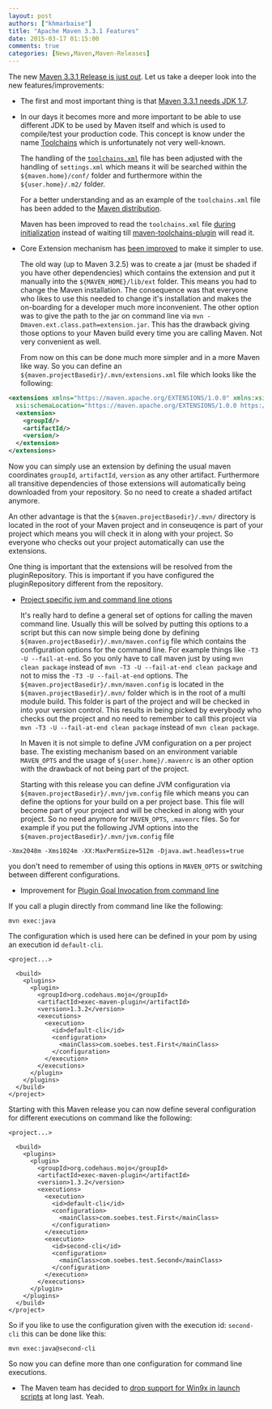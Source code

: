```yaml
---
layout: post
authors: ["khmarbaise"]
title: "Apache Maven 3.3.1 Features"
date: 2015-03-17 01:15:00
comments: true
categories: [News,Maven,Maven-Releases]
---
```

The new [Maven 3.3.1 Release is just out](https://issues.apache.org/jira/secure/ReleaseNote.jspa?projectId=12316922&version=12330193).
Let us take a deeper look into the new features/improvements:

 * The first and most important thing is that [Maven 3.3.1 needs JDK 1.7][MNG-5780].

 * In our days it becomes more and more important to be able to use different JDK 
   to be used by Maven itself and which is used to compile/test your production code.
   This concept is know under the name [Toolchains][0] which is unfortunately not very 
   well-known.

   The handling of the [`toolchains.xml`][MNG-3891] file has been adjusted with the 
   handling of `settings.xml` which means it will be searched within the
   `${maven.home}/conf/` folder and furthermore within the `${user.home}/.m2/` folder.

   For a better understanding and as an example of the `toolchains.xml` file has been added
   to the [Maven distribution][MNG-5745].

   Maven has been improved to read the `toolchains.xml` file [during initialization][MNG-5754] instead
   of waiting till [maven-toolchains-plugin][maven-toolchains-plugin] will read it.


 * Core Extension mechanism has [been improved][MNG-5771] to make 
   it simpler to use.

   The old way (up to Maven 3.2.5) was to create a jar (must be shaded if you have other dependencies)
   which contains the extension and put it manually into the `${MAVEN_HOME}/lib/ext` folder. 
   This means you had to change the Maven installation. The consequence was that everyone who likes 
   to use this needed to change it's installation and makes the on-boarding for a developer much 
   more inconvenient. The other option was to give the path to the jar on command line via 
   `mvn -Dmaven.ext.class.path=extension.jar`. This has the drawback giving those
   options to your Maven build every time you are calling Maven. Not very convenient as well.
 
   From now on this can be done much more simpler and in a more Maven like way. So 
   you can define an `${maven.projectBasedir}/.mvn/extensions.xml` file which looks 
   like the following:

``` xml
<extensions xmlns="https://maven.apache.org/EXTENSIONS/1.0.0" xmlns:xsi="http://www.w3.org/2001/XMLSchema-instance"
  xsi:schemaLocation="https://maven.apache.org/EXTENSIONS/1.0.0 https://maven.apache.org/xsd/core-extensions-1.0.0.xsd">
  <extension>
    <groupId/>
    <artifactId/>
    <version/>
  </extension>
</extensions>
```

   Now you can simply use an extension by defining the usual maven coordinates
   `groupId`, `artifactId`, `version` as any other artifact. Furthermore all
   transitive dependencies of those extensions will automatically being downloaded
   from your repository. So no need to create a shaded artifact anymore.

   An other advantage is that the `${maven.projectBasedir}/.mvn/`
   directory is located in the root of your Maven project and in conseuqence
   is part of your project which means you will check it in along with
   your project. So everyone who checks out your project automatically
   can use the extensions.

   One thing is important that the extensions will be resolved from the
   pluginRepository. This is important if you have configured the pluginRepository
   different from the repository.

 * [Project specific jvm and command line otions][MNG-5767]

   It's really hard to define a general set of options for calling the maven
command line. Usually this will be solved by putting this options to a script
but this can now simple being done by defining
`${maven.projectBasedir}/.mvn/maven.config` file which contains the
configuration options for the command line. For example things like `-T3 -U
--fail-at-end`. So you only have to call maven just by using `mvn clean
package` instead of `mvn -T3 -U --fail-at-end clean package` and not to miss
the `-T3 -U --fail-at-end` options. The
`${maven.projectBasedir}/.mvn/maven.config` is located in the
`${maven.projectBasedir}/.mvn/` folder which is in the root of a multi module
build. This folder is part of the project and will be checked in into your
version control. This results in being picked by everybody who checks out the
project and no need to remember to call this project via `mvn -T3 -U
--fail-at-end clean package` instead of `mvn clean package`.


   In Maven it is not simple to define JVM configuration on a per project base.
The existing mechanism based on an environment variable `MAVEN_OPTS` and the
usage of `${user.home}/.mavenrc` is an other
option with the drawback of not being part of the project.

   Starting with this release you can define JVM configuration via
`${maven.projectBasedir}/.mvn/jvm.config` file which means you can define the
options for your build on a per project base. This file will become part of
your project and will be checked in along with your project. So no need anymore
for `MAVEN_OPTS`, `.mavenrc` files. So for example if you put the following JVM
options into the `${maven.projectBasedir}/.mvn/jvm.config` file

```
-Xmx2048m -Xms1024m -XX:MaxPermSize=512m -Djava.awt.headless=true
```

you don't need to remember of using this options in `MAVEN_OPTS` or switching
between different configurations.


 * Improvement for [Plugin Goal Invocation from command line][MNG-5768]

If you call a plugin directly from command line like the following:

```
mvn exec:java
```
The configuration which is used here can be defined in your pom by using an execution id `default-cli`.

```
<project...>

  <build>
    <plugins>
      <plugin>
        <groupId>org.codehaus.mojo</groupId>
        <artifactId>exec-maven-plugin</artifactId>
        <version>1.3.2</version>
        <executions>
          <execution>
            <id>default-cli</id>
            <configuration>
              <mainClass>com.soebes.test.First</mainClass>
            </configuration>
          </execution>
        </executions>
      </plugin>
    </plugins> 
  </build>
</project>
```

Starting with this Maven release you can now define several configuration for different
executions on command like the following:

```
<project...>

  <build>
    <plugins>
      <plugin>
        <groupId>org.codehaus.mojo</groupId>
        <artifactId>exec-maven-plugin</artifactId>
        <version>1.3.2</version>
        <executions>
          <execution>
            <id>default-cli</id>
            <configuration>
              <mainClass>com.soebes.test.First</mainClass>
            </configuration>
          </execution>
          <execution>
            <id>second-cli</id>
            <configuration>
              <mainClass>com.soebes.test.Second</mainClass>
            </configuration>
          </execution>
        </executions>
      </plugin>
    </plugins> 
  </build>
</project>
```

So if you like to use the configuration given with the execution id:
`second-cli` this can be done like this:

```
mvn exec:java@second-cli
```

So now you can define more than one configuration for command line executions.
   
 * The Maven team has decided to [drop support for Win9x in launch scripts](https://issues.apache.org/jira/browse/MNG-5776)
   at long last. Yeah.


[0]: https://maven.apache.org/guides/mini/guide-using-toolchains.html
[maven-toolchains-plugin]: https://maven.apache.org/plugins/maven-toolchains-plugin/
[MNG-3891]: https://issues.apache.org/jira/browse/MNG-3891
[MNG-5745]: https://issues.apache.org/jira/browse/MNG-5745
[MNG-5754]: https://issues.apache.org/jira/browse/MNG-5754
[MNG-5771]: https://issues.apache.org/jira/browse/MNG-5771
[MNG-5767]: https://issues.apache.org/jira/browse/MNG-5767
[MNG-5768]: https://issues.apache.org/jira/browse/MNG-5768
[MNG-5780]: https://issues.apache.org/jira/browse/MNG-5780
